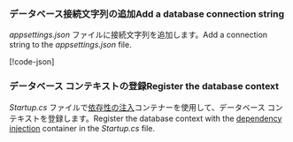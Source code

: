 <a name="cs"></a>
### <a name="add-a-database-connection-string"></a><span data-ttu-id="cb9ed-101">データベース接続文字列の追加</span><span class="sxs-lookup"><span data-stu-id="cb9ed-101">Add a database connection string</span></span>

<span data-ttu-id="cb9ed-102">*appsettings.json* ファイルに接続文字列を追加します。</span><span class="sxs-lookup"><span data-stu-id="cb9ed-102">Add a connection string to the *appsettings.json* file.</span></span>

[!code-json[](../../tutorials/razor-pages/razor-pages-start/sample/RazorPagesMovie/appsettings_SQLite.json?highlight=8-10)]

<a name="reg"></a>
###  <a name="register-the-database-context"></a><span data-ttu-id="cb9ed-103">データベース コンテキストの登録</span><span class="sxs-lookup"><span data-stu-id="cb9ed-103">Register the database context</span></span>

<span data-ttu-id="cb9ed-104">*Startup.cs* ファイルで[依存性の注入](xref:fundamentals/dependency-injection)コンテナーを使用して、データベース コンテキストを登録します。</span><span class="sxs-lookup"><span data-stu-id="cb9ed-104">Register the database context with the [dependency injection](xref:fundamentals/dependency-injection) container in the *Startup.cs* file.</span></span>

